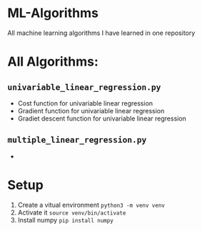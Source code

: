 # ML-Algorithms
 All machine learning algorithms I have learned in one repository

# All Algorithms:
## ```univariable_linear_regression.py```
- Cost function for univariable linear regression
- Gradient function for univariable linear regression
- Gradiet descent function for univariable linear regression
## ```multiple_linear_regression.py```
- 

# Setup
1. Create a vitual environment
    ```python3 -m venv venv```
2. Activate it
    ```source venv/bin/activate```
3. Install numpy
    ```pip install numpy```